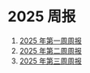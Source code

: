 # 2025 周报

1. [2025 年第一周周报](/weekly/2025/2025-week01.html)
2. [2025 年第二周周报](/weekly/2025/2025-week02.html)
3. [2025 年第三周周报](/weekly/2025/2025-week03.html)
